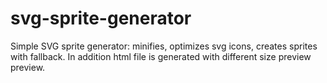 # svg-sprite-generator
Simple SVG sprite generator: minifies, optimizes svg icons, creates sprites with fallback. In addition html file is generated with different size preview preview.
